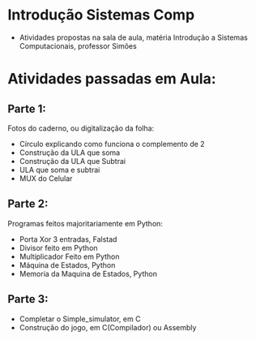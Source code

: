 # Introdução Sistemas Comp
- Atividades propostas na sala de aula, matéria Introdução a Sistemas Computacionais, professor Simões
 
# Atividades passadas em Aula:
 
## Parte 1:
  Fotos do caderno, ou digitalização da folha:
- Círculo explicando como funciona o complemento de 2
- Construção da ULA que soma
- Construção da ULA que Subtrai
- ULA que soma e subtrai
- MUX do Celular
 
## Parte 2:
  Programas feitos majoritariamente em Python:
- Porta Xor 3 entradas, Falstad
- Divisor feito em Python
- Multiplicador Feito em Python
- Máquina de Estados, Python
- Memoria da Maquina de Estados, Python
 
## Parte 3:
- Completar o Simple_simulator, em C
- Construção do jogo, em C(Compilador) ou Assembly
